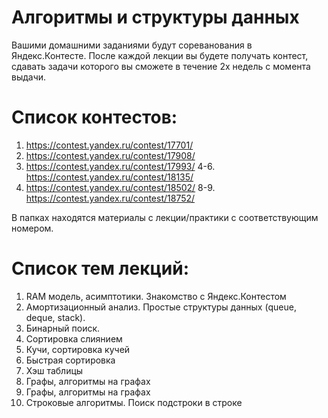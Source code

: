 # Алгоритмы и структуры данных

Вашими домашними заданиями будут сореванования в Яндекс.Контесте. После каждой лекции вы будете получать контест, сдавать задачи которого вы сможете в течение 2х недель с момента выдачи.

# Список контестов:
1. https://contest.yandex.ru/contest/17701/
2. https://contest.yandex.ru/contest/17908/
3. https://contest.yandex.ru/contest/17993/
4-6. https://contest.yandex.ru/contest/18135/
7. https://contest.yandex.ru/contest/18502/
8-9. https://contest.yandex.ru/contest/18752/

В папках находятся материалы с лекции/практики с соответствующим номером. 

# Список тем лекций:
1. RAM модель, асимптотики. Знакомство с Яндекс.Контестом
2. Амортизационный анализ. Простые структуры данных (queue, deque, stack).
3. Бинарный поиск. 
4. Сортировка слиянием
5. Кучи, сортировка кучей
6. Быстрая сортировка
7. Хэш таблицы
8. Графы, алгоритмы на графах
9. Графы, алгоритмы на графах
10. Строковые алгоритмы. Поиск подстроки в строке

